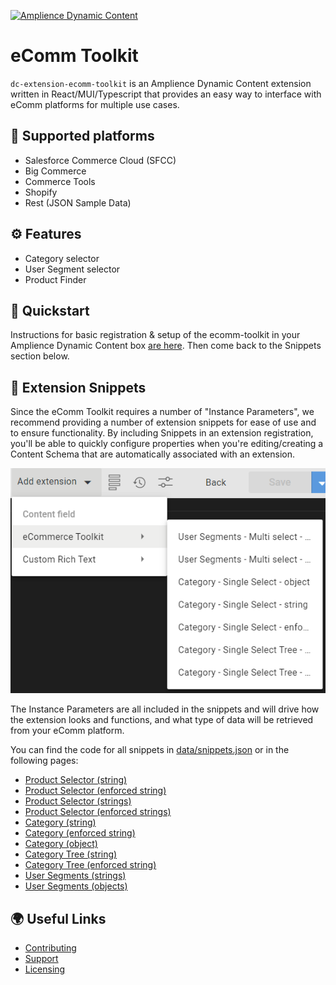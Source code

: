 [![Amplience Dynamic Content](media/header.png)](https://amplience.com/dynamic-content)

# eComm Toolkit

`dc-extension-ecomm-toolkit` is an Amplience Dynamic Content extension written in React/MUI/Typescript that provides an easy way to interface with eComm platforms for multiple use cases.

## 🏢 Supported platforms

-   Salesforce Commerce Cloud (SFCC)
-   Big Commerce
-   Commerce Tools
-   Shopify
-   Rest (JSON Sample Data)

## ⚙️ Features

-   Category selector
-   User Segment selector
-   Product Finder

## 🏁 Quickstart

Instructions for basic registration & setup of the ecomm-toolkit in your Amplience Dynamic Content box [are here](./docs/extension.md). Then come back to the Snippets section below.

## 🧩 Extension Snippets

Since the eComm Toolkit requires a number of "Instance Parameters", we recommend providing a number of extension snippets for ease of use and to ensure functionality. By including Snippets in an extension registration, you'll be able to quickly configure properties when you're editing/creating a Content Schema that are automatically associated with an extension.

![Extension Snippets](media/ext-snipSelections.png)

The Instance Parameters are all included in the snippets and will drive how the extension looks and functions, and what type of data will be retrieved from your eComm platform.

You can find the code for all snippets in [data/snippets.json](./data/snippets.json) or in the following pages:

-   [Product Selector (string)](./docs/snippets/product-selector-string.md)
-   [Product Selector (enforced string)](./docs/snippets/product-selector-enforced-string.md)
-   [Product Selector (strings)](./docs/snippets/product-selector-strings.md)
-   [Product Selector (enforced strings)](./docs/snippets/product-selector-enforced-strings.md)
-   [Category (string)](./docs/snippets/category-string.md)
-   [Category (enforced string)](./docs/snippets/category-enforced-string.md)
-   [Category (object)](./docs/snippets/category-object.md)
-   [Category Tree (string)](./docs/snippets/category-tree-string.md)
-   [Category Tree (enforced string)](./docs/snippets/category-tree-enforced-string.md)
-   [User Segments (strings)](./docs/snippets/user-segments-strings.md)
-   [User Segments (objects)](./docs/snippets/user-segments-objects.md)

## 🌍 Useful Links

-   [Contributing](./CONTRIBUTING.md)
-   [Support](./support.md)
-   [Licensing](./LICENSE)
